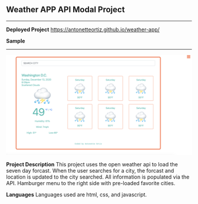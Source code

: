 ## Weather APP API Modal Project
_____________

__Deployed Project__
https://antonetteortiz.github.io/weather-app/

__Sample__
***
![Home Page](images/weatherapp.png)


__Project Description__
This project uses the open weather api to load the seven day forcast. When the user searches for a city, the forcast and location is updated to the city searched. All information is populated via the API. Hamburger menu to the right side with pre-loaded favorite cities. 

__Languages__
Languages used are html, css, and javascript.
